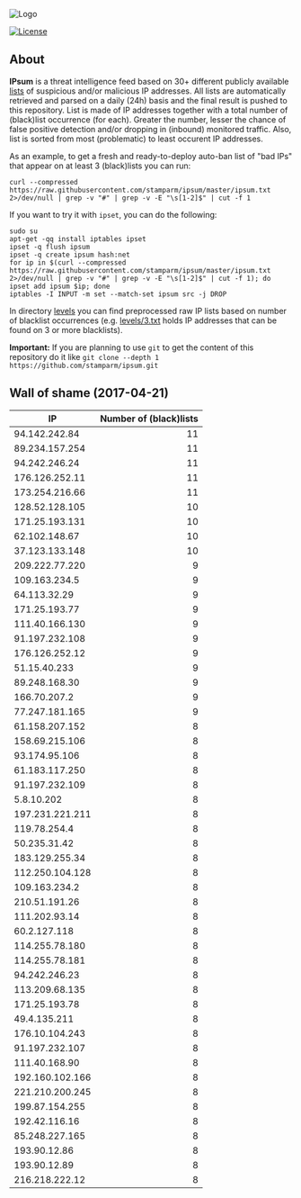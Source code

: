 ![Logo](logo.png)

[![License](https://img.shields.io/badge/license-Public_domain-red.svg)](https://wiki.creativecommons.org/wiki/Public_domain)

About
----

**IPsum** is a threat intelligence feed based on 30+ different publicly available [lists](https://github.com/stamparm/maltrail) of suspicious and/or malicious IP addresses. All lists are automatically retrieved and parsed on a daily (24h) basis and the final result is pushed to this repository. List is made of IP addresses together with a total number of (black)list occurrence (for each). Greater the number, lesser the chance of false positive detection and/or dropping in (inbound) monitored traffic. Also, list is sorted from most (problematic) to least occurent IP addresses.

As an example, to get a fresh and ready-to-deploy auto-ban list of "bad IPs" that appear on at least 3 (black)lists you can run:

```
curl --compressed https://raw.githubusercontent.com/stamparm/ipsum/master/ipsum.txt 2>/dev/null | grep -v "#" | grep -v -E "\s[1-2]$" | cut -f 1
```

If you want to try it with `ipset`, you can do the following:

```
sudo su
apt-get -qq install iptables ipset
ipset -q flush ipsum
ipset -q create ipsum hash:net
for ip in $(curl --compressed https://raw.githubusercontent.com/stamparm/ipsum/master/ipsum.txt 2>/dev/null | grep -v "#" | grep -v -E "\s[1-2]$" | cut -f 1); do ipset add ipsum $ip; done
iptables -I INPUT -m set --match-set ipsum src -j DROP
```

In directory [levels](levels) you can find preprocessed raw IP lists based on number of blacklist occurrences (e.g. [levels/3.txt](levels/3.txt) holds IP addresses that can be found on 3 or more blacklists).

**Important:** If you are planning to use `git` to get the content of this repository do it like `git clone --depth 1 https://github.com/stamparm/ipsum.git`

Wall of shame (2017-04-21)
----

|IP|Number of (black)lists|
|---|--:|
94.142.242.84|11
89.234.157.254|11
94.242.246.24|11
176.126.252.11|11
173.254.216.66|11
128.52.128.105|10
171.25.193.131|10
62.102.148.67|10
37.123.133.148|10
209.222.77.220|9
109.163.234.5|9
64.113.32.29|9
171.25.193.77|9
111.40.166.130|9
91.197.232.108|9
176.126.252.12|9
51.15.40.233|9
89.248.168.30|9
166.70.207.2|9
77.247.181.165|9
61.158.207.152|8
158.69.215.106|8
93.174.95.106|8
61.183.117.250|8
91.197.232.109|8
5.8.10.202|8
197.231.221.211|8
119.78.254.4|8
50.235.31.42|8
183.129.255.34|8
112.250.104.128|8
109.163.234.2|8
210.51.191.26|8
111.202.93.14|8
60.2.127.118|8
114.255.78.180|8
114.255.78.181|8
94.242.246.23|8
113.209.68.135|8
171.25.193.78|8
49.4.135.211|8
176.10.104.243|8
91.197.232.107|8
111.40.168.90|8
192.160.102.166|8
221.210.200.245|8
199.87.154.255|8
192.42.116.16|8
85.248.227.165|8
193.90.12.86|8
193.90.12.89|8
216.218.222.12|8
